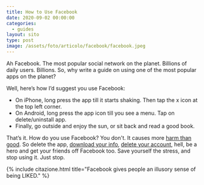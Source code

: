 ```yaml
---
title: How to Use Facebook
date: 2020-09-02 00:00:00
categories:
  - guides
layout: sito
type: post
image: /assets/foto/articolo/facebook/facebook.jpeg
---
```


Ah Facebook. The most popular social network on the planet. Billions of daily users. Billions. So, why write a guide on using one of the most popular apps on the planet?

Well, here’s how I’d suggest you use Facebook:

* On iPhone, long press the app till it starts shaking. Then tap the x icon at the top left corner.
* On Android, long press the app icon till you see a menu. Tap on delete/uninstall app.
* Finally, go outside and enjoy the sun, or sit back and read a good book.

That’s it. How do you use Facebook? You don't. It causes more [harm than good](https://www.businessinsider.com/biggest-facebook-scandals-list-mark-zuckerberg-leaked-harvard-messages-2019-7?IR=T#2016-former-news-curators-at-facebook-say-the-platform-was-purposefully-excluding-conservative-news-from-its-trending-news-list-4). So delete the app, [download your info](https://www.facebook.com/help/delete_account), [delete your account](https://www.facebook.com/help/delete_account), hell, be a hero and get your friends off Facebook too. Save yourself the stress, and stop using it. Just stop.

{% include citazione.html title="Facebook gives people an illusory sense of being LIKED." %}